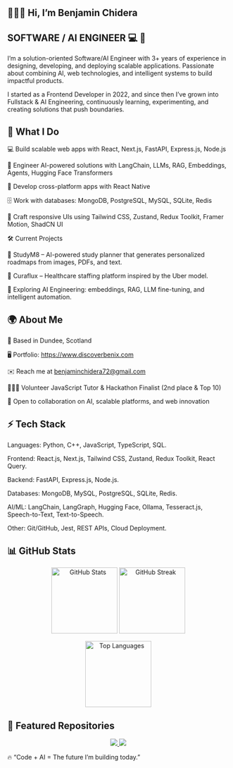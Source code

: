 ## 👨🏾‍💻 Hi, I’m Benjamin Chidera

## SOFTWARE / AI ENGINEER 💻 🚀

I’m a solution-oriented Software/AI Engineer with 3+ years of experience in designing, developing, and deploying scalable applications. Passionate about combining AI, web technologies, and intelligent systems to build impactful products.

I started as a Frontend Developer in 2022, and since then I’ve grown into Fullstack & AI Engineering, continuously learning, experimenting, and creating solutions that push boundaries.

## 🚀 What I Do

💻 Build scalable web apps with React, Next.js, FastAPI, Express.js, Node.js

🧠 Engineer AI-powered solutions with LangChain, LLMs, RAG, Embeddings, Agents, Hugging Face Transformers

📱 Develop cross-platform apps with React Native

🗄️ Work with databases: MongoDB, PostgreSQL, MySQL, SQLite, Redis

🎨 Craft responsive UIs using Tailwind CSS, Zustand, Redux Toolkit, Framer Motion, ShadCN UI

🛠️ Current Projects

🧠 StudyM8 – AI-powered study planner that generates personalized roadmaps from images, PDFs, and text.

🏥 Curaflux – Healthcare staffing platform inspired by the Uber model.

🤖 Exploring AI Engineering: embeddings, RAG, LLM fine-tuning, and intelligent automation.

## 🌍 About Me

📍 Based in Dundee, Scotland

🖥️ Portfolio: https://www.discoverbenix.com

✉️ Reach me at benjaminchidera72@gmail.com

🧑🏾‍🏫 Volunteer JavaScript Tutor & Hackathon Finalist (2nd place & Top 10)

🤝 Open to collaboration on AI, scalable platforms, and web innovation

## ⚡ Tech Stack

Languages: Python, C++, JavaScript, TypeScript, SQL.

Frontend: React.js, Next.js, Tailwind CSS, Zustand, Redux Toolkit, React Query.

Backend: FastAPI, Express.js, Node.js.

Databases: MongoDB, MySQL, PostgreSQL, SQLite, Redis.

AI/ML: LangChain, LangGraph, Hugging Face, Ollama, Tesseract.js, Speech-to-Text, Text-to-Speech.

Other: Git/GitHub, Jest, REST APIs, Cloud Deployment.

## 📊 GitHub Stats
<p align="center"> <img src="https://github-readme-stats.vercel.app/api?username=Benjamin-chidera&show_icons=true&theme=tokyonight" alt="GitHub Stats" height="150"/> <img src="https://github-readme-streak-stats.herokuapp.com/?user=Benjamin-chidera&theme=tokyonight" alt="GitHub Streak" height="150"/> </p> <p align="center"> <img src="https://github-readme-stats.vercel.app/api/top-langs/?username=Benjamin-chidera&layout=compact&theme=tokyonight" alt="Top Languages" height="150"/> </p>

## 📌 Featured Repositories  

<p align="center">
  <a href="https://github.com/Benjamin-chidera/Postit-blog">
    <img src="https://github-readme-stats.vercel.app/api/pin/?username=Benjamin-chidera&repo=Postit-blog&theme=tokyonight" />
  </a>
  <a href="https://github.com/Benjamin-chidera/automated-study-planner">
    <img src="https://github-readme-stats.vercel.app/api/pin/?username=Benjamin-chidera&repo=automated-study-planner&theme=tokyonight" />
  </a>
</p>  

🔥 “Code + AI = The future I’m building today.”
